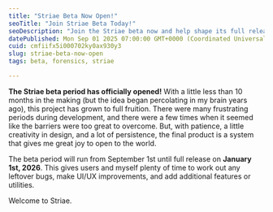 ```yaml
---
title: "Striae Beta Now Open!"
seoTitle: "Join Striae Beta Today!"
seoDescription: "Join the Striae beta now and help shape its full release by January 1, 2026!"
datePublished: Mon Sep 01 2025 07:00:00 GMT+0000 (Coordinated Universal Time)
cuid: cmfiifx5i000702ky0ax930y3
slug: striae-beta-now-open
tags: beta, forensics, striae

---
```


**The Striae beta period has officially opened!** With a little less than 10 months in the making (but the idea began percolating in my brain years ago), this project has grown to full fruition. There were many frustrating periods during development, and there were a few times when it seemed like the barriers were too great to overcome. But, with patience, a little creativity in design, and a lot of persistence, the final product is a system that gives me great joy to open to the world.  

The beta period will run from September 1st until full release on **January 1st, 2026**. This gives users and myself plenty of time to work out any leftover bugs, make UI/UX improvements, and add additional features or utilities.  

Welcome to Striae.